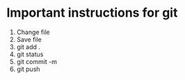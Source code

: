 # Important instructions for git

1. Change file
2. Save file
3. git add .
4. git status
5. git commit -m
6. git push